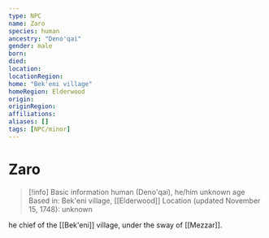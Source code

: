 ```yaml
---
type: NPC
name: Zaro
species: human
ancestry: "Deno'qai"
gender: male
born: 
died: 
location: 
locationRegion:
home: "Bek'eni village"
homeRegion: Elderwood
origin:
originRegion:
affiliations: 
aliases: []
tags: [NPC/minor]
---
```

# Zaro
>[!info] Basic information
>human (Deno'qai), he/him
>unknown age
>Based in: Bek'eni village, [[Elderwood]]
>Location (updated November 15, 1748): unknown

he chief of the [[Bek'eni]] village, under the sway of [[Mezzar]]. 